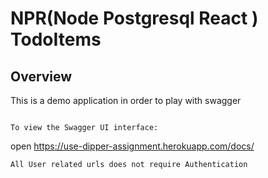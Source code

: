 # NPR(Node Postgresql React ) TodoItems

## Overview
This is a demo application in order to play with swagger


```

To view the Swagger UI interface:

```
open https://use-dipper-assignment.herokuapp.com/docs/
```
All User related urls does not require Authentication

